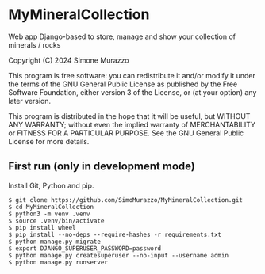 # MyMineralCollection
Web app Django-based to store, manage and show your collection of minerals / rocks

Copyright (C) 2024  Simone Murazzo

This program is free software: you can redistribute it and/or modify
it under the terms of the GNU General Public License as published by
the Free Software Foundation, either version 3 of the License, or
(at your option) any later version.

This program is distributed in the hope that it will be useful,
but WITHOUT ANY WARRANTY; without even the implied warranty of
MERCHANTABILITY or FITNESS FOR A PARTICULAR PURPOSE.  See the
GNU General Public License for more details.

## First run (only in development mode)

Install Git, Python and pip.

```
$ git clone https://github.com/SimoMurazzo/MyMineralCollection.git
$ cd MyMineralCollection
$ python3 -m venv .venv
$ source .venv/bin/activate
$ pip install wheel
$ pip install --no-deps --require-hashes -r requirements.txt
$ python manage.py migrate
$ export DJANGO_SUPERUSER_PASSWORD=password
$ python manage.py createsuperuser --no-input --username admin
$ python manage.py runserver
```

